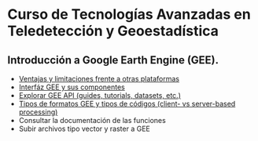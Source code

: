 # Curso de Tecnologías Avanzadas en Teledetección y Geoestadística

## Introducción a Google Earth Engine (GEE).

  - [Ventajas y limitaciones frente a otras plataformas](https://www.cursosgis.com/que-es-google-earth-engine/)
  - [Interfáz GEE y sus componentes](https://developers.google.com/earth-engine/playground)
  - [Explorar GEE API (guides, tutorials, datasets, etc.)](https://developers.google.com/earth-engine/datasets/)
  - [Tipos de formatos GEE y tipos de códigos (client- vs server-based processing)](https://www.seguetech.com/client-server-side-code/)
  - Consultar la documentación de las funciones
  - Subir archivos tipo vector y raster a GEE

